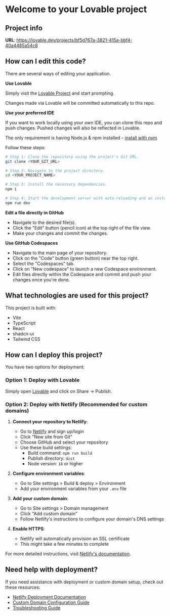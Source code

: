 # Welcome to your Lovable project

## Project info

**URL**: https://lovable.dev/projects/bf5d767a-3821-415a-bbf4-40a4485a54c8

## How can I edit this code?

There are several ways of editing your application.

**Use Lovable**

Simply visit the [Lovable Project](https://lovable.dev/projects/bf5d767a-3821-415a-bbf4-40a4485a54c8) and start prompting.

Changes made via Lovable will be committed automatically to this repo.

**Use your preferred IDE**

If you want to work locally using your own IDE, you can clone this repo and push changes. Pushed changes will also be reflected in Lovable.

The only requirement is having Node.js & npm installed - [install with nvm](https://github.com/nvm-sh/nvm#installing-and-updating)

Follow these steps:

```sh
# Step 1: Clone the repository using the project's Git URL.
git clone <YOUR_GIT_URL>

# Step 2: Navigate to the project directory.
cd <YOUR_PROJECT_NAME>

# Step 3: Install the necessary dependencies.
npm i

# Step 4: Start the development server with auto-reloading and an instant preview.
npm run dev
```

**Edit a file directly in GitHub**

- Navigate to the desired file(s).
- Click the "Edit" button (pencil icon) at the top right of the file view.
- Make your changes and commit the changes.

**Use GitHub Codespaces**

- Navigate to the main page of your repository.
- Click on the "Code" button (green button) near the top right.
- Select the "Codespaces" tab.
- Click on "New codespace" to launch a new Codespace environment.
- Edit files directly within the Codespace and commit and push your changes once you're done.

## What technologies are used for this project?

This project is built with:

- Vite
- TypeScript
- React
- shadcn-ui
- Tailwind CSS

## How can I deploy this project?

You have two options for deployment:

### Option 1: Deploy with Lovable

Simply open [Lovable](https://lovable.dev/projects/bf5d767a-3821-415a-bbf4-40a4485a54c8) and click on Share -> Publish.

### Option 2: Deploy with Netlify (Recommended for custom domains)

1. **Connect your repository to Netlify**:
   - Go to [Netlify](https://www.netlify.com) and sign up/login
   - Click "New site from Git"
   - Choose GitHub and select your repository
   - Use these build settings:
     - Build command: `npm run build`
     - Publish directory: `dist`
     - Node version: `18` or higher

2. **Configure environment variables**:
   - Go to Site settings > Build & deploy > Environment
   - Add your environment variables from your `.env` file

3. **Add your custom domain**:
   - Go to Site settings > Domain management
   - Click "Add custom domain"
   - Follow Netlify's instructions to configure your domain's DNS settings

4. **Enable HTTPS**:
   - Netlify will automatically provision an SSL certificate
   - This might take a few minutes to complete

For more detailed instructions, visit [Netlify's documentation](https://docs.netlify.com/domains-https/custom-domains/).

## Need help with deployment?

If you need assistance with deployment or custom domain setup, check out these resources:
- [Netlify Deployment Documentation](https://docs.netlify.com/site-deploys/create-deploys/)
- [Custom Domain Configuration Guide](https://docs.netlify.com/domains-https/custom-domains/configure-external-dns/)
- [Troubleshooting Guide](https://docs.netlify.com/troubleshooting/common-issues/)